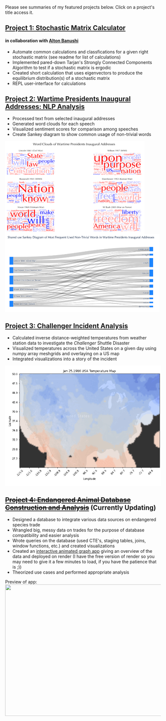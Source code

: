 Please see summaries of my featured projects below. Click on a project's title access it.
## [Project 1: Stochastic Matrix Calculator](https://github.com/thclough/stochastic_matrix_calculator) 
#### in collaboration with [Alton Banushi](https://github.com/banushi-a)
* Automate common calculations and classfications for a given right stochastic matrix (see readme for list of calculations)
* Implemented pared-down Tarjan's Strongly Connected Components Algorithm to test if a stochastic matrix is ergodic
* Created short calculation that uses eigenvectors to produce the equilibrium distribution(s) of a stochastic matrix
* REPL user-interface for calculations

## [Project 2: Wartime Presidents Inaugural Addresses: NLP Analysis](https://github.com/thclough/inaugural_address_analysis)
* Processed text from selected inaugural addresses
* Generated word clouds for each speech
* Visualized sentiment scores for comparison among speeches
* Create Sankey diagram to show common usage of non-trivial words

<img src="preview_images/word_clouds.png" height=300 width=450 align="left"/>
<img src="preview_images/vocab_sankey.png" height=250 width=500/>

<br>

## [Project 3: Challenger Incident Analysis](https://github.com/thclough/challenger_incident_analysis)
* Calculated inverse distance-weighted temperatures from weather station data to investigate the *Challenger* Shuttle Disaster
* Visualized temperatures across the United States on a given day using numpy array meshgrids and overlaying on a US map
* Integrated visualizations into a story of the incident

<img src="preview_images/usa_temp.gif"/>

## ~~[Project 4: Endangered Animal Database Construction and Analysis](https://github.com/thclough/endangered_db)~~ (Currently Updating)
* Designed a database to integrate various data sources on endangered species trade
* Wrangled big, messy data on trades for the purpose of database compatibility and easier analysis
* Wrote queries on the database (used CTE's, staging tables, joins, window functions, etc.) and created visualizations
* Created an [interactive animated graph app](https://clough-tighe-hastings-cites-dash.onrender.com) giving an overview of the data and deployed on render (I have the free version of render so you may need to give it a few minutes to load, if you have the patience that is ;))
* Theorized use cases and performed appropriate analysis

Preview of app:
<img src="preview_images/cites_dash_demo.gif" height=424 width=1024 align="left"/>
